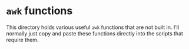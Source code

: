 # `awk` functions

This directory holds various useful `awk` functions that are not built
in. I'll normally just copy and paste these functions directly into the
scripts that require them.

